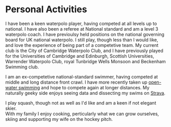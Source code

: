 # Personal Activities

I have been a keen waterpolo player, having competed at all levels up to national. I have also been a referee at National standard and am a level 3 waterpolo coach. I have previoulsy held positions on the national governing board for UK national waterpolo. I still play, though less than I would like, and love the experience of being part of a competetive team. My current club is the City of Cambridge Waterpolo Club, and I have previously played for the Universities of Cambridge and Edinburgh, Scottish Universities, Warrender Waterpolo Club, royal Tunbridge Wells Monsoon and Beckenham Swimming club. <br>

I am an ex-competetive national-standard swimmer, having competed at middle and long distance front crawl. I have more recently taken up [open-water swimming](/swimming.md/) and hope to compete again at longer distances. My naturally geeky side enjoys seeing data and dissecting my swims on [Strava](https://www.strava.com/athletes/51723765). <br>

I play squash, though not as well as I'd like and am a keen if not elegant skier. <br>
With my family I enjoy cooking, perticularly what we can grow ourselves, skiing and supporting my wife on the hockey pitch.
